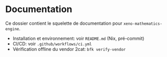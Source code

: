 # Documentation

Ce dossier contient le squelette de documentation pour `xeno-mathematics-engine`.

- Installation et environnement: voir `README.md` (Nix, pré-commit)
- CI/CD: voir `.github/workflows/ci.yml`
- Vérification offline du vendor 2cat: `bfk verify-vendor`
